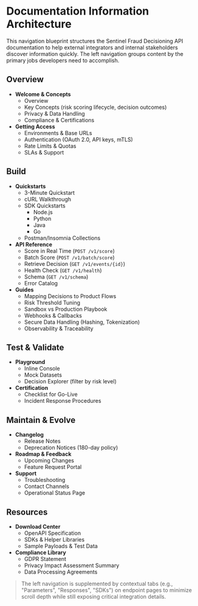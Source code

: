 # Documentation Information Architecture

This navigation blueprint structures the Sentinel Fraud Decisioning API documentation to help external integrators and internal stakeholders discover information quickly. The left navigation groups content by the primary jobs developers need to accomplish.

## Overview
- **Welcome & Concepts**
  - Overview
  - Key Concepts (risk scoring lifecycle, decision outcomes)
  - Privacy & Data Handling
  - Compliance & Certifications
- **Getting Access**
  - Environments & Base URLs
  - Authentication (OAuth 2.0, API keys, mTLS)
  - Rate Limits & Quotas
  - SLAs & Support

## Build
- **Quickstarts**
  - 3-Minute Quickstart
  - cURL Walkthrough
  - SDK Quickstarts
    - Node.js
    - Python
    - Java
    - Go
  - Postman/Insomnia Collections
- **API Reference**
  - Score in Real Time (`POST /v1/score`)
  - Batch Score (`POST /v1/batch/score`)
  - Retrieve Decision (`GET /v1/events/{id}`)
  - Health Check (`GET /v1/health`)
  - Schema (`GET /v1/schema`)
  - Error Catalog
- **Guides**
  - Mapping Decisions to Product Flows
  - Risk Threshold Tuning
  - Sandbox vs Production Playbook
  - Webhooks & Callbacks
  - Secure Data Handling (Hashing, Tokenization)
  - Observability & Traceability

## Test & Validate
- **Playground**
  - Inline Console
  - Mock Datasets
  - Decision Explorer (filter by risk level)
- **Certification**
  - Checklist for Go-Live
  - Incident Response Procedures

## Maintain & Evolve
- **Changelog**
  - Release Notes
  - Deprecation Notices (180-day policy)
- **Roadmap & Feedback**
  - Upcoming Changes
  - Feature Request Portal
- **Support**
  - Troubleshooting
  - Contact Channels
  - Operational Status Page

## Resources
- **Download Center**
  - OpenAPI Specification
  - SDKs & Helper Libraries
  - Sample Payloads & Test Data
- **Compliance Library**
  - GDPR Statement
  - Privacy Impact Assessment Summary
  - Data Processing Agreements

> The left navigation is supplemented by contextual tabs (e.g., "Parameters", "Responses", "SDKs") on endpoint pages to minimize scroll depth while still exposing critical integration details.
